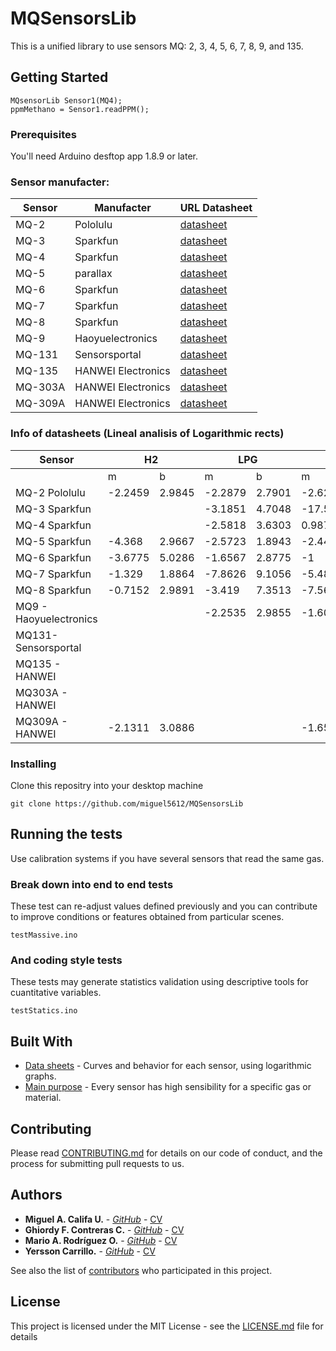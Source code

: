 # MQSensorsLib

This is a unified library to use sensors MQ: 2, 3, 4, 5, 6, 7, 8, 9, and 135.

## Getting Started

```
MQsensorLib Sensor1(MQ4);
ppmMethano = Sensor1.readPPM();
```

### Prerequisites

You'll need Arduino desftop app 1.8.9 or later.

### Sensor manufacter:
| Sensor | Manufacter | URL Datasheet |
|----------|----------|----------|
| MQ-2 | Pololulu| [datasheet](https://www.pololu.com/file/0J309/MQ2.pdf) |
| MQ-3 | Sparkfun | [datasheet](https://www.sparkfun.com/datasheets/Sensors/MQ-3.pdf) |
| MQ-4 | Sparkfun | [datasheet](https://www.sparkfun.com/datasheets/Sensors/Biometric/MQ-4.pdf) |
| MQ-5 | parallax | [datasheet](https://www.parallax.com/sites/default/files/downloads/605-00009-MQ-5-Datasheet.pdf) |
| MQ-6 | Sparkfun | [datasheet](https://www.sparkfun.com/datasheets/Sensors/Biometric/MQ-6.pdf) |
| MQ-7 | Sparkfun | [datasheet](https://www.sparkfun.com/datasheets/Sensors/Biometric/MQ-7.pdf) |
| MQ-8 | Sparkfun | [datasheet](https://dlnmh9ip6v2uc.cloudfront.net/datasheets/Sensors/Biometric/MQ-8.pdf) |
| MQ-9 | Haoyuelectronics | [datasheet](http://www.haoyuelectronics.com/Attachment/MQ-9/MQ9.pdf) |
| MQ-131 | Sensorsportal | [datasheet](http://www.sensorsportal.com/DOWNLOADS/MQ131.pdf) |
| MQ-135 | HANWEI Electronics | [datasheet](https://www.electronicoscaldas.com/datasheet/MQ-135_Hanwei.pdf) |
| MQ-303A | HANWEI Electronics | [datasheet](http://www.kosmodrom.com.ua/pdf/MQ303A.pdf) |
| MQ-309A | HANWEI Electronics | [datasheet](http://www.sensorica.ru/pdf/MQ-309A.pdf) |

### Info of datasheets (Lineal analisis of Logarithmic rects)
<table>
    <thead>
        <tr>
            <th colspan="1">Sensor</th>
            <th colspan="2">H2</th>
            <th colspan="2">LPG</th>
            <th colspan="2">CH4</th>
            <th colspan="2">CO</th>
            <th colspan="2">Alcohol</th>
            <th colspan="2">Propane</th>
            <th colspan="2">Benzine</th>
            <th colspan="2">Hexane</th>
            <th colspan="2">Smoke</th>
            <th colspan="2">Nox</th>
            <th colspan="2">CL2</th>
            <th colspan="2">O3</th>
            <th colspan="2">CO2</th>
            <th colspan="2">Tolueno</th>
            <th colspan="2">NH4</th>
            <th colspan="2">Acetona</th>
            <th colspan="2">Iso-butano</th>
            <th colspan="2">Hydrogeno</th>
            <th colspan="2">Ethanol</th>
        </tr>
    </thead>
    <tbody>
        <tr>
            <td></td>
            <td>m</td>
            <td>b</td>
            <td>m</td>
            <td>b</td>
            <td>m</td>
            <td>b</td>
            <td>m</td>
            <td>b</td>
            <td>m</td>
            <td>b</td>
            <td>m</td>
            <td>b</td>
            <td>m</td>
            <td>b</td>
            <td>m</td>
            <td>b</td>
            <td>m</td>
            <td>b</td>
            <td>m</td>
            <td>b</td>
            <td>m</td>
            <td>b</td>
            <td>m</td>
            <td>b</td>
            <td>m</td>
            <td>b</td>
            <td>m</td>
            <td>b</td>
            <td>m</td>
            <td>b</td>
            <td>m</td>
            <td>b</td>
            <td>m</td>
            <td>b</td>
            <td>m</td>
            <td>b</td>            
            <td>m</td>
            <td>b</td>
        </tr>
         <tr>
           <td>MQ-2 Pololulu</td>
            <td>-2.2459</td>
            <td>2.9845</td>
            <td>-2.2879</td>
            <td>2.7901</td>
            <td>-2.6208</td>
            <td>3.6075</td>
            <td>-3.1157</td>
            <td>4.5134</td>
            <td>-2.7028</td>
            <td>3.5595</td>
            <td>-2.2879</td>
            <td>2.7901</td>
            <td></td>
            <td></td>
            <td></td>
            <td></td>
            <td></td>
            <td></td>
            <td></td>
            <td></td>
            <td></td>
            <td></td>
            <td></td>
            <td></td>
            <td></td>
            <td></td>
            <td></td>
            <td></td>
            <td></td>
            <td></td>
            <td></td>
            <td></td>
            <td></td>
            <td></td>
            <td></td>
            <td></td>
            <td></td>
            <td></td>
        </tr>
         <tr>
           <td>MQ-3 Sparkfun</td>
            <td></td>
            <td></td>
            <td>-3.1851</td>
            <td>4.7048</td>
            <td>-17.531</td>
            <td>28.785</td>
            <td>-4.339</td>
            <td>6.4432</td>
            <td>-1.435</td>
            <td>0.4103</td>
            <td></td>
            <td></td>
            <td>-2.7009</td>
            <td>0.632</td>
            <td>-2.7268</td>
            <td>3.6299</td>
            <td></td>
            <td></td>
            <td></td>
            <td></td>
            <td></td>
            <td></td>
            <td></td>
            <td></td>
            <td></td>
            <td></td>
            <td></td>
            <td></td>
            <td></td>
            <td></td>
            <td></td>
            <td></td>
            <td></td>
            <td></td>
            <td></td>
            <td></td>
            <td></td>
            <td></td>
        </tr>
        <tr>
           <td>MQ-4 Sparkfun</td>
            <td></td>
            <td></td>
            <td>-2.5818</td>
            <td>3.6303</td>
            <td>0.9873</td>
            <td>2.6386</td>
            <td>-5.5945</td>
            <td>5.6693</td>
            <td>-11.89</td>
            <td>9.0375</td>
            <td></td>
            <td></td>
            <td></td>
            <td></td>
            <td></td>
            <td></td>
            <td>-11.189</td>
            <td>9.0375</td>
            <td></td>
            <td></td>
            <td></td>
            <td></td>
            <td></td>
            <td></td>
            <td></td>
            <td></td>
            <td></td>
            <td></td>
            <td></td>
            <td></td>
            <td></td>
            <td></td>
            <td></td>
            <td></td>
            <td></td>
            <td></td>
            <td></td>
            <td></td>
        </tr>
        <tr>
           <td>MQ-5 Sparkfun</td>
            <td>-4.368</td>
            <td>2.9667</td>
            <td>-2.5723</td>
            <td>1.8943</td>
            <td>-2.4438</td>
            <td>2.3044</td>
            <td>-4.8188</td>
            <td>5.2023</td>
            <td>-4.419</td>
            <td>4.8044</td>
            <td></td>
            <td></td>
            <td></td>
            <td></td>
            <td></td>
            <td></td>
            <td></td>
            <td></td>
            <td></td>
            <td></td>
            <td></td>
            <td></td>
            <td></td>
            <td></td>
            <td></td>
            <td></td>
            <td></td>
            <td></td>
            <td></td>
            <td></td>
            <td></td>
            <td></td>
            <td></td>
            <td></td>
            <td></td>
            <td></td>
            <td></td>
            <td></td>
        </tr>
        <tr>
           <td>MQ-6 Sparkfun</td>
            <td>-3.6775</td>
            <td>5.0286</td>
            <td>-1.6567</td>
            <td>2.8775</td>
            <td>-1</td>
            <td>3.301</td>
            <td>-12.791</td>
            <td>14.523</td>
            <td>-5.8057</td>
            <td>7.5292</td>
            <td></td>
            <td></td>
            <td></td>
            <td></td>
            <td></td>
            <td></td>
            <td></td>
            <td></td>
            <td></td>
            <td></td>
            <td></td>
            <td></td>
            <td></td>
            <td></td>
            <td></td>
            <td></td>
            <td></td>
            <td></td>
            <td></td>
            <td></td>
            <td></td>
            <td></td>
            <td></td>
            <td></td>
            <td></td>
            <td></td>
            <td></td>
            <td></td>
        </tr>
        <tr>
           <td>MQ-7 Sparkfun</td>
            <td>-1.329</td>
            <td>1.8864</td>
            <td>-7.8626</td>
            <td>9.1056</td>
            <td>-5.4878</td>
            <td>8.8387</td>
            <td>-1.4065</td>
            <td>2.0162</td>
            <td>-6.3219</td>
            <td>9.924</td>
            <td></td>
            <td></td>
            <td></td>
            <td></td>
            <td></td>
            <td></td>
            <td></td>
            <td></td>
            <td></td>
            <td></td>
            <td></td>
            <td></td>
            <td></td>
            <td></td>
            <td></td>
            <td></td>
            <td></td>
            <td></td>
            <td></td>
            <td></td>
            <td></td>
            <td></td>
            <td></td>
            <td></td>
            <td></td>
            <td></td>
            <td></td>
            <td></td>
        </tr>
        <tr>
           <td>MQ-8 Sparkfun</td>
            <td>-0.7152</td>
            <td>2.9891</td>
            <td>-3.419</td>
            <td>7.3513</td>
            <td>-7.5609</td>
            <td>15.243</td>
            <td>-7.0753</td>
            <td>15.396</td>
            <td>-1.7459</td>
            <td>4.7575</td>
            <td></td>
            <td></td>
            <td></td>
            <td></td>
            <td></td>
            <td></td>
            <td></td>
            <td></td>
            <td></td>
            <td></td>
            <td></td>
            <td></td>
            <td></td>
            <td></td>
            <td></td>
            <td></td>
            <td></td>
            <td></td>
            <td></td>
            <td></td>
            <td></td>
            <td></td>
            <td></td>
            <td></td>
            <td></td>
            <td></td>
            <td></td>
            <td></td>
        </tr>
        <tr>
           <td>MQ9 - Haoyuelectronics</td>
            <td></td>
            <td></td>
            <td>-2.2535</td>
            <td>2.9855</td>
            <td>-1.6012</td>
            <td>3.1476</td>
            <td>-1.749</td>
            <td>2.827</td>
            <td></td>
            <td></td>
            <td></td>
            <td></td>
            <td></td>
            <td></td>
            <td></td>
            <td></td>
            <td></td>
            <td></td>
            <td></td>
            <td></td>
            <td></td>
            <td></td>
            <td></td>
            <td></td>
            <td></td>
            <td></td>
            <td></td>
            <td></td>
            <td></td>
            <td></td>
            <td></td>
            <td></td>
            <td></td>
            <td></td>
            <td></td>
            <td></td>
            <td></td>
            <td></td>
        </tr>
        <tr>
           <td>MQ131- Sensorsportal</td>
            <td></td>
            <td></td>
            <td></td>
            <td></td>
            <td></td>
            <td></td>
            <td></td>
            <td></td>
            <td></td>
            <td></td>
            <td></td>
            <td></td>
            <td></td>
            <td></td>
            <td></td>
            <td></td>
            <td></td>
            <td></td>
            <td>-2.7245</td>
            <td>3.3004</td>
            <td>-1.0333</td>
            <td>1.7117</td>
            <td>-1.2037</td>
            <td>1.6455</td>
            <td></td>
            <td></td>
            <td></td>
            <td></td>
            <td></td>
            <td></td>
            <td></td>
            <td></td>
            <td></td>
            <td></td>
            <td></td>
            <td></td>
            <td></td>
            <td></td>
        </tr>
        <tr>
           <td>MQ135 - HANWEI</td>
            <td></td>
            <td></td>
            <td></td>
            <td></td>
            <td></td>
            <td></td>
            <td>-2.7268</td>
            <td>2.301</td>
            <td>-2.8608</td>
            <td>1.8627</td>
            <td></td>
            <td></td>
            <td></td>
            <td></td>
            <td></td>
            <td></td>
            <td></td>
            <td></td>
            <td></td>
            <td></td>
            <td></td>
            <td></td>
            <td></td>
            <td></td>
            <td>-3.2819</td>
            <td>1.9903</td>
            <td>-5.7015</td>
            <td>1.1612</td>
            <td>-2.2119</td>
            <td>2.0473</td>
            <td>-5.9682</td>
            <td>1.0175</td>
            <td></td>
            <td></td>
            <td></td>
            <td></td>
            <td></td>
            <td></td>
        </tr>
        <tr>
           <td>MQ303A - HANWEI</td>
            <td></td>
            <td></td>
            <td></td>
            <td></td>
            <td></td>
            <td></td>
            <td></td>
            <td></td>
            <td></td>
            <td></td>
            <td></td>
            <td></td>
            <td></td>
            <td></td>
            <td></td>
            <td></td>
            <td></td>
            <td></td>
            <td></td>
            <td></td>
            <td></td>
            <td></td>
            <td></td>
            <td></td>
            <td></td>
            <td></td>
            <td></td>
            <td></td>
            <td></td>
            <td></td>
            <td></td>
            <td></td>
            <td>-2.3543</td>
            <td>1.144</td>
            <td>-2.4338</td>
            <td>0.7558</td>
            <td>-2.5597</td>
            <td>0.4436</td>
        </tr>
        <tr>
           <td>MQ309A - HANWEI</td>
            <td>-2.1311</td>
            <td>3.0886</td>
            <td></td>
            <td></td>
            <td>-1.6554</td>
            <td>2.985</td>
            <td>-4.7623</td>
            <td>6.7413</td>
            <td>-3.7686</td>
            <td>5.6744</td>
            <td></td>
            <td></td>
            <td></td>
            <td></td>
            <td></td>
            <td></td>
            <td></td>
            <td></td>
            <td></td>
            <td></td>
            <td></td>
            <td></td>
            <td></td>
            <td></td>
            <td></td>
            <td></td>
            <td></td>
            <td></td>
            <td></td>
            <td></td>
            <td></td>
            <td></td>
            <td></td>
            <td></td>
            <td></td>
            <td></td>
            <td></td>
            <td></td>
        </tr>
    </tbody>
</table>

### Installing

Clone this repositry into your desktop machine

```
git clone https://github.com/miguel5612/MQSensorsLib
```


## Running the tests

Use calibration systems if you have several sensors that read the same gas.

### Break down into end to end tests

These test can re-adjust values defined previously and you can contribute to improve conditions or features obtained from particular scenes.

```
testMassive.ino
```

### And coding style tests

These tests may generate statistics validation using descriptive tools for cuantitative variables.

```
testStatics.ino
```

## Built With

* [Data sheets](https://github.com/miguel5612/MQSensorsLib/tree/master/Datasheets) - Curves and behavior for each sensor, using logarithmic graphs.
* [Main purpose](https://github.com/miguel5612/MQSensorsLib/blob/master/static/img/bg.jpg) - Every sensor has high sensibility for a specific gas or material.

## Contributing

Please read [CONTRIBUTING.md](https://github.com/miguel5612/MQSensorsLib/blob/NO_Functional/CONTRIBUTING.md) for details on our code of conduct, and the process for submitting pull requests to us.

## Authors

* **Miguel A. Califa U.** - [*GitHub*](https://github.com/miguel5612) - [CV](https://scienti.colciencias.gov.co/cvlac/visualizador/generarCurriculoCv.do?cod_rh=0000050477)
* **Ghiordy F. Contreras C.** - [*GitHub*](https://github.com/Ghiordy) - [CV](https://scienti.colciencias.gov.co/cvlac/visualizador/generarCurriculoCv.do?cod_rh=0000050476) 
* **Mario A. Rodríguez O.** - [*GitHub*](https://github.com/MarioAndresR) - [CV](https://scienti.colciencias.gov.co/cvlac/visualizador/generarCurriculoCv.do?cod_rh=0000111304)
* **Yersson Carrillo.** - [*GitHub*](https://github.com/Yercar18/Dronefenix)  - [CV](https://scienti.colciencias.gov.co/cvlac/visualizador/generarCurriculoCv.do?cod_rh=0001637655)


See also the list of [contributors](https://github.com/miguel5612/MQSensorsLib/contributors) who participated in this project.

## License

This project is licensed under the MIT License - see the [LICENSE.md](LICENSE.md) file for details
